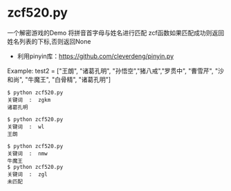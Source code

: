 zcf520.py
=========
一个解密游戏的Demo
将拼音首字母与姓名进行匹配 
zcf函数如果匹配成功则返回姓名列表的下标,否则返回None
- 利用pinyin库：https://github.com/cleverdeng/pinyin.py

Example:
    test2 = ["王朗", "诸葛孔明", "孙悟空","猪八戒","罗贯中", "曹雪芹", "沙和尚", "牛魔王", "白骨精", "诸葛孔明"]


    $ python zcf520.py
    关键词  :  zgkm
    诸葛孔明

    $ python zcf520.py
    关键词  :  wl
    王朗

    $ python zcf520.py
    关键词  :  nmw
    牛魔王
    $ python zcf520.py
    关键词  :  zgl
    未匹配
